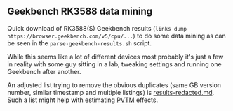 ## Geekbench RK3588 data mining

Quick download of RK3588(S) Geekbench results (`links dump https://browser.geekbench.com/v5/cpu/...`) to do some data mining as can be seen in the `parse-geekbench-results.sh` script.

While this seems like a lot of different devices most probably it's just a few in reality with some guy sitting in a lab, tweaking settings and running one Geekbench after another.

An adjusted list trying to remove the obvious duplicates (same GB version number, similar timestamp and multiple listings) is [results-redacted.md](results-redacted.md). Such a list might help with estimating [PVTM](https://github.com/ThomasKaiser/Knowledge/blob/master/articles/Quick_Preview_of_ROCK_5B.md#pvtm) effects.
